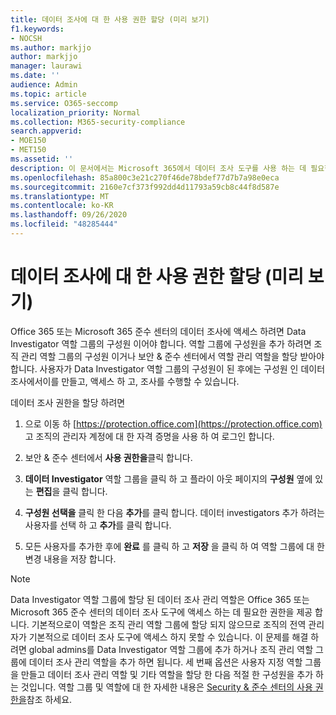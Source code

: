 ```yaml
---
title: 데이터 조사에 대 한 사용 권한 할당 (미리 보기)
f1.keywords:
- NOCSH
ms.author: markjjo
author: markjjo
manager: laurawi
ms.date: ''
audience: Admin
ms.topic: article
ms.service: O365-seccomp
localization_priority: Normal
ms.collection: M365-security-compliance
search.appverid:
- MOE150
- MET150
ms.assetid: ''
description: 이 문서에서는 Microsoft 365에서 데이터 조사 도구를 사용 하는 데 필요한 사용 권한을 설정 하는 방법에 대해 설명 합니다.
ms.openlocfilehash: 85a800c3e21c270f46de78bdef77d7b7a98e0eca
ms.sourcegitcommit: 2160e7cf373f992dd4d11793a59cb8c44f8d587e
ms.translationtype: MT
ms.contentlocale: ko-KR
ms.lasthandoff: 09/26/2020
ms.locfileid: "48285444"
---
```

# <a name="assign-permissions-for-data-investigations-preview"></a>데이터 조사에 대 한 사용 권한 할당 (미리 보기)

Office 365 또는 Microsoft 365 준수 센터의 데이터 조사에 액세스 하려면 Data Investigator 역할 그룹의 구성원 이어야 합니다. 역할 그룹에 구성원을 추가 하려면 조직 관리 역할 그룹의 구성원 이거나 보안 & 준수 센터에서 역할 관리 역할을 할당 받아야 합니다. 사용자가 Data Investigator 역할 그룹의 구성원이 된 후에는 구성원 인 데이터 조사에서이를 만들고, 액세스 하 고, 조사를 수행할 수 있습니다.

데이터 조사 권한을 할당 하려면

1. 으로 이동 하 [https://protection.office.com](https://protection.office.com) 고 조직의 관리자 계정에 대 한 자격 증명을 사용 하 여 로그인 합니다.

2. 보안 & 준수 센터에서 **사용 권한을**클릭 합니다.

3. **데이터 Investigator** 역할 그룹을 클릭 하 고 플라이 아웃 페이지의 **구성원** 옆에 있는 **편집**을 클릭 합니다.

4. **구성원 선택을** 클릭 한 다음 **추가**를 클릭 합니다. 데이터 investigators 추가 하려는 사용자를 선택 하 고 **추가**를 클릭 합니다.

5. 모든 사용자를 추가한 후에 **완료** 를 클릭 하 고 **저장** 을 클릭 하 여 역할 그룹에 대 한 변경 내용을 저장 합니다.

> [!NOTE]
> Data Investigator 역할 그룹에 할당 된 데이터 조사 관리 역할은 Office 365 또는 Microsoft 365 준수 센터의 데이터 조사 도구에 액세스 하는 데 필요한 권한을 제공 합니다. 기본적으로이 역할은 조직 관리 역할 그룹에 할당 되지 않으므로 조직의 전역 관리자가 기본적으로 데이터 조사 도구에 액세스 하지 못할 수 있습니다. 이 문제를 해결 하려면 global admins를 Data Investigator 역할 그룹에 추가 하거나 조직 관리 역할 그룹에 데이터 조사 관리 역할을 추가 하면 됩니다. 세 번째 옵션은 사용자 지정 역할 그룹을 만들고 데이터 조사 관리 역할 및 기타 역할을 할당 한 다음 적절 한 구성원을 추가 하는 것입니다. 역할 그룹 및 역할에 대 한 자세한 내용은 [Security & 준수 센터의 사용 권한을](https://docs.microsoft.com/microsoft-365/security/office-365-security/permissions-in-the-security-and-compliance-center)참조 하세요.
